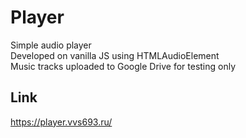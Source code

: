 # Player
Simple audio player\
Developed on vanilla JS using HTMLAudioElement\
Music tracks uploaded to Google Drive for testing only
## Link
https://player.vvs693.ru/
